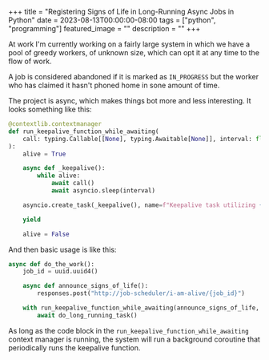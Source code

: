 +++
title =  "Registering Signs of Life in Long-Running Async Jobs in Python"
date = 2023-08-13T00:00:00-08:00
tags = ["python", "programming"]
featured_image = ""
description = ""
+++

At work I'm currently working on a fairly large system in which we have a pool of greedy workers, of unknown size, which can opt it at any time to the flow of work.

A job is considered abandoned if it is marked as `IN_PROGRESS` but the worker who has claimed it hasn't phoned home in sone amount of time.

The project is async, which makes things bot more and less interesting. It looks something like this:

```python
@contextlib.contextmanager
def run_keepalive_function_while_awaiting(
    call: typing.Callable[[None], typing.Awaitable[None]], interval: float = 1.0
):
    alive = True

    async def _keepalive():
        while alive:
            await call()
            await asyncio.sleep(interval)

    asyncio.create_task(_keepalive(), name=f"Keepalive task utilizing {call}")

    yield

    alive = False
```

And then basic usage is like this:

```python
async def do_the_work():
    job_id = uuid.uuid4()

    async def announce_signs_of_life():
        responses.post("http://job-scheduler/i-am-alive/{job_id}")

    with run_keepalive_function_while_awaiting(announce_signs_of_life, 0.25):
        await do_long_running_task()
```

As long as the code block in the `run_keepalive_function_while_awaiting` context manager is running, the system will run a background coroutine that periodically runs the keepalive function.
